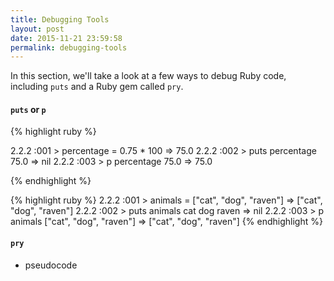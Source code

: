 ```yaml
---
title: Debugging Tools
layout: post
date: 2015-11-21 23:59:58
permalink: debugging-tools
---
```


In this section, we'll take a look at a few ways to debug Ruby code, including `puts` and a Ruby gem called `pry`.

#### `puts` or `p`

{% highlight ruby %}

2.2.2 :001 > percentage = 0.75 * 100
           => 75.0 
2.2.2 :002 > puts percentage
           75.0
           => nil 
2.2.2 :003 > p percentage
           75.0
           => 75.0 

{% endhighlight %}

{% highlight ruby %}
2.2.2 :001 > animals = ["cat", "dog", "raven"]
           => ["cat", "dog", "raven"] 
2.2.2 :002 > puts animals
           cat
           dog
           raven
           => nil 
2.2.2 :003 > p animals
           ["cat", "dog", "raven"]
           => ["cat", "dog", "raven"]
{% endhighlight %}

#### `pry`
* pseudocode
